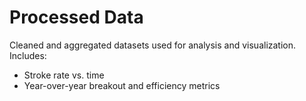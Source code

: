 # Processed Data

Cleaned and aggregated datasets used for analysis and visualization.
Includes:
- Stroke rate vs. time
- Year-over-year breakout and efficiency metrics
